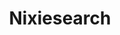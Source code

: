 ---
blog: https://medium.com/nixiesearch
codehost: https://github.com/https://github.com/nixiesearch/nixiesearch
logohandle: nixiesearchai
sort: nixiesearch
title: Nixiesearch
website: https://www.nixiesearch.ai/
---